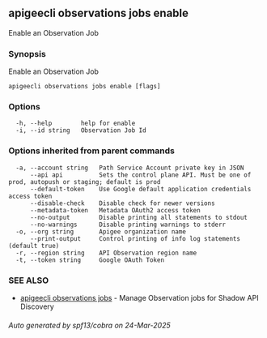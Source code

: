 ## apigeecli observations jobs enable

Enable an Observation Job

### Synopsis

Enable an Observation Job

```
apigeecli observations jobs enable [flags]
```

### Options

```
  -h, --help        help for enable
  -i, --id string   Observation Job Id
```

### Options inherited from parent commands

```
  -a, --account string   Path Service Account private key in JSON
      --api api          Sets the control plane API. Must be one of prod, autopush or staging; default is prod
      --default-token    Use Google default application credentials access token
      --disable-check    Disable check for newer versions
      --metadata-token   Metadata OAuth2 access token
      --no-output        Disable printing all statements to stdout
      --no-warnings      Disable printing warnings to stderr
  -o, --org string       Apigee organization name
      --print-output     Control printing of info log statements (default true)
  -r, --region string    API Observation region name
  -t, --token string     Google OAuth Token
```

### SEE ALSO

* [apigeecli observations jobs](apigeecli_observations_jobs.md)	 - Manage Observation jobs for Shadow API Discovery

###### Auto generated by spf13/cobra on 24-Mar-2025
